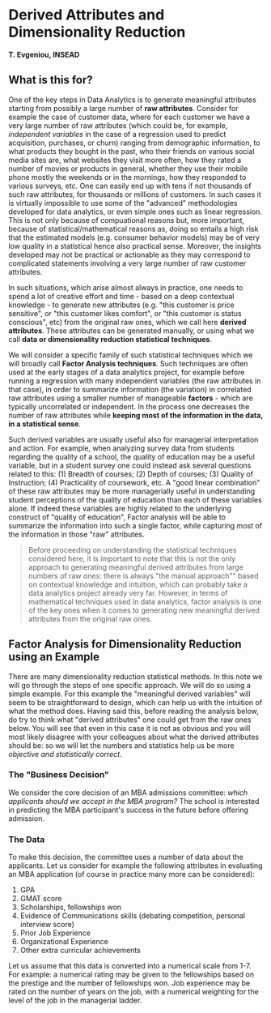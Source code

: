 <link rel="stylesheet" href="http://netdna.bootstrapcdn.com/bootstrap/3.0.3/css/bootstrap.min.css">
<style type="text/css"> body {padding: 10px 30px 10px 30px;} table,th, td {text-align: center;} </style>


Derived Attributes and Dimensionality Reduction 
========================================================

**T. Evgeniou, INSEAD**


What is this for?
---------------------------------------------------------

One of the key steps in Data Analytics is to generate meaningful attributes starting from possibly a large number of **raw attributes**. Consider for example the case of customer data, where for each customer we have a very large number of raw attributes (which could be, for example, *independent variables* in the case of a regression used to predict acquisition, purchases, or churn) ranging from demographic information, to what products they bought in the past, who their friends on various social media sites are, what websites they visit more often, how they rated a number of movies or products in general, whether they use their mobile phone mostly the weekends or in the mornings, how they responded to various surveys, etc. One can easily end up with tens if not thousands of such raw attributes, for thousands or millions of customers. In such cases it is virtually impossible to use some of the "advanced" methodologies developed for data analytics, or even simple ones such as linear regression. This is not only because of compuational reasons but, more important, because of statistical/mathematical reasons as, doing so entails a high risk that the estimated models (e.g. consumer behavior models) may be of very low quality in a statistical hence also practical sense. Moreover, the insights developed may not be practical or actionable as they may correspond to complicated statements involving a very large number of raw customer attributes.  

In such situations, which arise almost always in practice, one needs to spend a lot of creative effort and time - based on a deep contextual knowledge - to generate new  attributes (e.g. "this customer is price sensitive", or "this customer likes comfort", or "this customer is status conscious", etc) from the original raw ones, which we call here **derived attributes**. These attributes can be generated manually, or using what we call **data or dimensionality reduction statistical techniques**. 

We will consider a specific family of such statistical techniques which we will broadly call **Factor Analysis techniques**. Such techniques are often used at the early stages of a data analytics project, for example before running a regression with many independent variables (the raw attributes in that case), in order to summarize information (the variation) in correlated raw attributes using a smaller number of manageable **factors** - which are typically uncorrelated or independent. In the process one decreases the number of raw attributes while **keeping most of the information in the data, in a statistical sense**. 

Such derived variables are usually useful also for managerial interpretation and action. For example, when analyzing survey data from students regarding the quality of a school, the quality of education may be a useful variable, but in a student survey one could instead ask several questions related to this: (1) Breadth of courses; (2) Depth of courses; (3) Quality of Instruction; (4) Practicality of coursework, etc. A "good linear combination" of these raw attributes may be more managerially useful in understanding student perceptions of the quality of education than each of these variables alone. If indeed these variables are highly related to the underlying construct of "quality of education", Factor analysis will be able to summarize the information into such a single factor, while capturing most of the information in those "raw" attributes.

<blockquote> <p>
Before proceeding on understanding the statistical techniques considered here, it is important to note that this is not the only approach to generating meaningful derived attributes from large numbers of raw ones: there is always "the manual approach"" based on contextual knowledge and intuition, which can probably take a data analytics project already very far. However, in terms of mathematical techniques used in data analytics, factor analysis is one of the key ones when it comes to generating new meaningful derived attributes from the original raw ones.
</p> </blockquote>


Factor Analysis for Dimensionality Reduction using an Example
--------------------------------------------

There are many dimensionality reduction statistical methods. In this note we will go through the steps of one specific approach. We will do so using a simple example. For this example the "meaningful derived variables" will seem to be straightforward to design, which can help us with the intuition of what the method does. Having said this, before reading the analysis below, do try to think what "derived attributes" one could get from the raw ones below. You will see that even in this case it is not as obvious and you will most likely disagree with your colleagues about what the derived attributes should be: so we will let the numbers and statistics help us be more *objective and statistically correct*.

### The "Business Decision"

We consider the core decision of an MBA admissions committee: *which applicants should we accept in the MBA program?* The school is interested in predicting the MBA participant's success in the future before offering admission.

### The Data

To make this decision, the committee uses a number of data about the applicants. Let us consider for example the following attributes in evaluating an MBA application (of course in practice many more can be considered):

1. GPA 
2. GMAT score 
3. Scholarships, fellowships won 
4. Evidence of Communications skills (debating competition, personal interview score) 
5. Prior Job Experience 
6. Organizational Experience 
7. Other extra curricular achievements 

Let us assume that this data is converted into a numerical scale from 1-7. For example: a numerical rating may be given to the fellowships based on the prestige and the number of fellowships won. Job experience may be rated on the number of years on the job, with a numerical weighting for the level of the job in the managerial ladder.






























